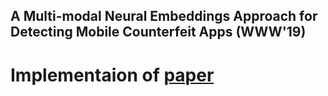 ## A Multi-modal Neural Embeddings Approach for Detecting Mobile Counterfeit Apps (WWW'19)

# Implementaion of [paper](https://dl.acm.org/citation.cfm?id=3313427)






